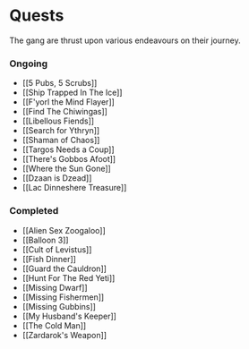 # Quests 

The gang are thrust upon various endeavours on their journey.

### Ongoing
- [[5 Pubs, 5 Scrubs]]
- [[Ship Trapped In The Ice]]
- [[F'yorl the Mind Flayer]]
- [[Find The Chiwingas]]
- [[Libellous Fiends]]
- [[Search for Ythryn]]
- [[Shaman of Chaos]]
- [[Targos Needs a Coup]]
- [[There's Gobbos Afoot]]
- [[Where the Sun Gone]]
- [[Dzaan is Dzead]]
- [[Lac Dinneshere Treasure]]

### Completed
- [[Alien Sex Zoogaloo]]
- [[Balloon 3]]
- [[Cult of Levistus]]
- [[Fish Dinner]]
- [[Guard the Cauldron]]
- [[Hunt For The Red Yeti]]
- [[Missing Dwarf]]
- [[Missing Fishermen]]
- [[Missing Gubbins]]
- [[My Husband's Keeper]]
- [[The Cold Man]]
- [[Zardarok's Weapon]]
